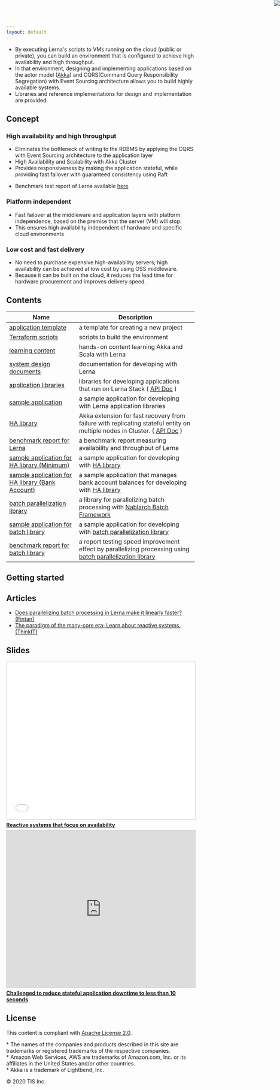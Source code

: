 ```yaml
---
layout: default
---
```


- By executing Lerna's scripts to VMs running on the cloud (public or private), you can build an environment that is configured to achieve high availability and high throughput.
- In that environment, designing and implementing applications based on the actor model ([Akka](https://akka.io/)) and CQRS(Command Query Responsibility Segregation) with Event Sourcing architecture allows you to build highly available systems.
- Libraries and reference implementations for design and implementation are provided.


<object type="image/svg+xml" data="https://cdn.jsdelivr.net/gh/lerna-stack/lerna-stack.github.io@v1.0.3/img/lerna_overview_en.drawio.svg"></object>


## Concept

### High availability and high throughput

- Eliminates the bottleneck of writing to the RDBMS by applying the CQRS with Event Sourcing architecture to the application layer
- High Availability and Scalability with Akka Cluster
- Provides responsiveness by making the application stateful, while providing fast failover with guaranteed consistency using Raft


<object type="image/svg+xml" data="https://cdn.jsdelivr.net/gh/lerna-stack/lerna-stack.github.io@v1.0.3/img/benchmarkscore_en.drawio.svg"></object>


* Benchmark test report of Lerna available [here](https://fintan.jp/?p=7256)

### Platform independent

- Fast failover at the middleware and application layers with platform independence, based on the premise that the server (VM) will stop.
- This ensures high availability independent of hardware and specific cloud environments


### Low cost and fast delivery

- No need to purchase expensive high-availability servers; high availability can be achieved at low cost by using OSS middleware.
- Because it can be built on the cloud, it reduces the lead time for hardware procurement and improves delivery speed.


## Contents

<object type="image/svg+xml" data="https://cdn.jsdelivr.net/gh/lerna-stack/lerna-stack.github.io@v1.0.3/img/lerna_content_list_en.drawio.svg"></object>


| Name  | Description |
| ----------- | ---- |
| [application template](https://github.com/lerna-stack/lerna.g8) | a template for creating a new project |
| [Terraform scripts](https://github.com/lerna-stack/lerna-terraform) | scripts to build the environment |
| [learning content](https://github.com/lerna-stack/lerna-handson) | hands-on content learning Akka and Scala with Lerna |
| [system design documents](https://github.com/lerna-stack/lerna-design) | documentation for developing with Lerna |
| [application libraries](https://github.com/lerna-stack/lerna-app-library) | libraries for developing applications that run on Lerna Stack ( [API Doc](https://lerna-stack.github.io/scaladoc/index.html) ) |
| [sample application](https://github.com/lerna-stack/lerna-sample-payment-app)  | a sample application for developing with Lerna application libraries |
| [HA library](https://github.com/lerna-stack/akka-entity-replication) | Akka extension for fast recovery from failure with replicating stateful entity on multiple nodes in Cluster.  ( [API Doc](https://lerna-stack.github.io/akka-entity-replication/latest/api/) )|
| [ benchmark report for Lerna](https://fintan.jp/?p=7256) | a benchmark report measuring availability and throughput of Lerna |
| [sample application for HA library (Minimum)](https://github.com/lerna-stack/akka-entity-replication-sample)  | a sample application for developing with [HA library](https://github.com/lerna-stack/akka-entity-replication) |
| [sample application for HA library (Bank Account)](https://github.com/lerna-stack/lerna-sample-account-app)  | a sample application that manages bank account balances for developing with [HA library](https://github.com/lerna-stack/akka-entity-replication) |
| [batch parallelization library](https://github.com/lerna-stack/nablarch-fw-batch-parallelizable) | a library for parallelizing batch processing with [Nablarch Batch Framework](https://nablarch.github.io/docs/LATEST/doc/application_framework/application_framework/batch/index.html) |
| [ sample application for batch library](https://github.com/lerna-stack/nablarch-fw-batch-parallelizable-example) | a sample application for developing with [batch parallelization library](https://github.com/lerna-stack/nablarch-fw-batch-parallelizable) |
| [ benchmark report for batch library](https://fintan.jp/?p=7061) | a report testing speed improvement effect by parallelizing processing using [batch parallelization library](https://github.com/lerna-stack/nablarch-fw-batch-parallelizable) |


## Getting started

<object type="image/svg+xml" data="https://cdn.jsdelivr.net/gh/lerna-stack/lerna-stack.github.io@v1.0.3/img/getting_started_en.drawio.svg"></object>


## Articles

- [Does parallelizing batch processing in Lerna make it linearly faster? (Fintan)](https://fintan.jp/?p=7061)
- [The paradigm of the many-core era; Learn about reactive systems. (ThinkIT)](https://thinkit.co.jp/series/5659)

## Slides

<iframe src="//www.slideshare.net/slideshow/embed_code/key/z5PCknVjHaFfxz" width="510" height="420" frameborder="0" marginwidth="0" marginheight="0" scrolling="no" style="border:1px solid #CCC; border-width:1px; margin-bottom:5px; max-width: 100%;" allowfullscreen> </iframe> <div style="margin-bottom:5px"> <strong> <a href="//www.slideshare.net/yugolf/ss-243892298" title="Reactive systems that focus on availability" target="_blank">Reactive systems that focus on availability</a> </strong> </div>


<iframe src="https://speakerdeck.com/player/0b8606f26e2448719c33257ad2f9f6a2" width="510" height="420" frameborder="0" marginwidth="0" marginheight="0" scrolling="no" style="border:1px solid #CCC; border-width:1px; margin-bottom:5px; max-width: 100%;" allowfullscreen> </iframe>
<div style="margin-bottom:5px"> <strong> <a href="https://speakerdeck.com/player/0b8606f26e2448719c33257ad2f9f6a2" title="Challenged to reduce stateful application downtime to less than 10 seconds" target="_blank">Challenged to reduce stateful application downtime to less than 10 seconds</a></strong> </div>

## License
This content is compliant with  [Apache License 2.0](https://fintan.jp/?page_id=5803&lang=en).

 \* The names of the companies and products described in this site are trademarks or registered trademarks of the respective companies.  
 \* Amazon Web Services, AWS are trademarks of Amazon.com, Inc. or its affiliates in the United States and/or other countries.  
 \* Akka is a trademark of Lightbend, Inc.

<a href="https://www.reactivemanifesto.org/"> <img style="border: 0; position: fixed; right: 0; top:0; z-index: 9000" src="//d379ifj7s9wntv.cloudfront.net/reactivemanifesto/images/ribbons/we-are-reactive-blue-right.png"> </a>


© 2020 TIS Inc.
